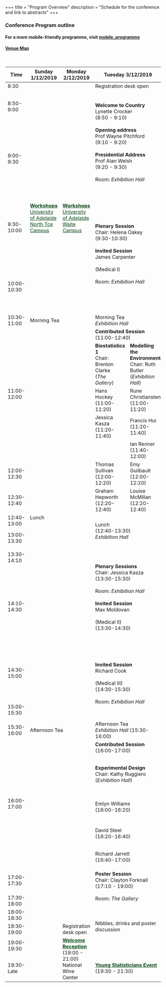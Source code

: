 +++
title = "Program Overview"
description = "Schedule for the conference and link to abstracts"
+++

### Conference Program outline

<!--- See example at https://codepen.io/paulobrien/pen/gWoVzN for scrolling table -->

#### For a more mobile-friendly programme, visit [mobile_programme](/mobile_programme/)

#### [Venue Map](https://wineaustralia.com.au/uploads/general/NWC12064-Floor-Plan-Isometric-Web-002.pdf)

<br>

<div class="table-responsive">
<table id="outline" class="tg table-fixed" data-tablesaw-mode="columntoggle">
  <thead>
    <tr>
      <th>Time</th>
      <th>Sunday 1/12/2019</th>
      <th>Monday 2/12/2019</th>
      <th colspan="2">Tuesday 3/12/2019</th>
      <th colspan="2">Wednesday 4/12/2019</th>
      <th colspan="2">Thursday 5/12/2019</th>
      <th>Friday 6/12/2019</th>
    </tr>
  </thead>
  <tbody>
    <tr>
      <td class="tg-0pky">8:30<br></td>
      <td></td>
      <td></td>
      <td class="tg-c3ow" colspan="7">Registration desk open</td>
    </tr>
    <tr>
      <td>8:50-9:00</td>
      <td></td>
      <td></td>
      <td  class="tg-rbmo" colspan="2" rowspan="3"><b>Welcome to Country</b><br>Lynette Crocker<br>(8:50 - 9:10)<br><br><b>Opening address</b><br>Prof Wayne Pitchford<br>(9:10 - 9:20)<br><br><b>Presidential Address</b><br>Prof Alan Welsh<br>(9:20 - 9:30)<br><br>Room: <i>Exhibition Hall</i><br></td>
      <td class="tg-tu0f" colspan="2"><b>Contributed Session</b> <br>(8:50-10:30)</td>
      <td class="tg-tu0f" colspan="2"><b>Contributed Session</b> <br>(8:50-10:30)</td>
      <td class="tg-sr28"><b>JABES/Biometrics Showcase</b><br>Chair: Alan Welsh<br>Room: <i>Exhibition Hall</i></td>
    </tr>
    <tr>
      <td rowspan="2">9:00-9:30</td>
      <td rowspan="6" class="tg-elvq"><a href="/workshops/" style="color: #0a4719;"><b>Workshops</b></a>
      <br><a href="https://www.adelaide.edu.au/campuses/mapscurrent/north_terrace.pdf" style="color: #0a4719;" target=_blank>University of Adelaide North Tce Campus</a></td>
      <td rowspan="6" class="tg-elvq"><a href="/workshops/" style="color: #0a4719;"><b>Workshops</b></a>
      <br><a href="https://www.adelaide.edu.au/campuses/mapscurrent/waite.pdf" style="color: #0a4719;" target=_blank>University of Adelaide Waite Campus</a></td>
      <td class="tg-73pu"><b>Methods 1</b><br> Chair: Chris Triggs<br>(<i>Vines Room</i>)</td>
      <td class="tg-6i83"><b>Mixed Models in Agriculture</b><br>Chair: Kaye Basford<br>(<i>Exhibition Hall</i>)</td>
      <td class="tg-73pu"><b>Methods 2</b><br>Chair: Francis Hui<br>(<i>Vines Room</i>)</td>
      <td class="tg-6i83"><b>Collaboration</b><br>Chair: Emi Tanaka<br>(<i>Exhibition Hall</i>)</td>
      <td class="tg-sr28" rowspan="2">Dan Pagendam</td>
    </tr>
    <tr>
      <td class="tg-73pu">Paul Kabaila <br>(8:50-9:10)</td>
      <td class="tg-6i83">Bethany Macdonald <br>(8:50-9:10)</td>
      <td class="tg-73pu">Takeshi Kurosawa <br>(8:50-9:10)</td>
      <td class="tg-6i83">Susan Wilson <br>(8:50-9:10)</td>
    </tr>
    <tr>
      <td rowspan="2">9:30-10:00</td>
      <td class="tg-rbmo" colspan="2" rowspan="4"><b>Plenary Session</b> <br>Chair: Helena Oakey<br>(9:30-10:30)<br><br><b>Invited Session</b><br>James Carpenter<br><br>(Medical I)<br><br>Room: <i>Exhibition Hall</i></td>
      <td class="tg-73pu">Fernando Marmolejo-Ramos <br>(9:10-9:30)</td>
      <td class="tg-6i83">Bethany Rognoni <br>(9:10-9:30)</td>
      <td class="tg-73pu">Zhanglong Cao <br>(9:10-9:30)</td>
      <td class="tg-6i83">Teresa Neeman <br>(9:10-9:30)</td>
      <td class="tg-sr28" rowspan="2">Louise McMillan</td>
    </tr>
    <tr>
      <td class="tg-73pu">Linh Nghiem <br>(9:30-9:50)</td>
      <td class="tg-6i83">Isabel Munoz-Santa <br>(9:30-9:50)</td>
      <td class="tg-73pu">Hwan-Jin Yoon <br>(9:30-9:50)</td>
      <td class="tg-6i83">Sharon Nielsen <br>(9:30-9:50)</td>
    </tr>
    <tr>
      <td rowspan="2">10:00-10:30</td>
      <td class="tg-73pu">Brenton Clarke <br>(9:50-10:10)</td>
      <td class="tg-6i83">Clayton Forknall <br>(9:50-10:10)</td>
      <td class="tg-73pu">Warren Muller <br>(9:50-10:10)</td>
      <td class="tg-6i83">Esther Meenken <br>(9:50-10:10)</td>
      <td class="tg-sr28" rowspan="2">David Warton</td>
    </tr>
    <tr>
      <td class="tg-73pu">Michael Stewart <br>(10:10-10:30)</td>
      <td class="tg-6i83">Michael Mumford <br>(10:10-10:30)</td>
      <td class="tg-73pu"></td>
      <td class="tg-6i83">Peter Kasprzak<br>(10:10-10:30)</td>
    </tr>
    <tr>
      <td>10:30-11:00</td>
      <td  class="tg-c3ow" colspan="2">Morning Tea</td>
      <td  class="tg-c3ow" colspan="7">Morning Tea<br><i>Exhibition Hall</i></td>
    </tr>
    <tr>
      <td rowspan="5">11:00-12:00</td>
      <td class="tg-elvq" rowspan="7"></td>
      <td class="tg-elvq" rowspan="7"></td>
      <td class="tg-tu0f" colspan="2"><b>Contributed Session</b> <br>(11:00-12:40)</td>
      <td  class="tg-rbmo" colspan="2" rowspan="5"><b>Plenary Sessions</b> <br>Chair: Petra Kuhnert<br>(11:00-13:00)<br>Room: <i>Exhibition Hall</i><br><br><b>Invited Session</b><br>Chris Wikle <br><br>(Environmental I)<br>(11:00-12:00)<br> <br></td>
      <td  class="tg-rbmo" colspan="2" rowspan="5"><b>Plenary Sessions</b> <br>Chair: Samuel Muller<br>(11:00-13:00)<br>Room: <i>Exhibition Hall</i><br><br><b>Invited Session</b><br>Claudia Czado<br><br>(Methods I)<br>(11:00-12:00)</td>
      <td  class="tg-rbmo" rowspan="5"><b>Plenary Sessions</b> <br>Chair: Vanessa Cave<br>(11:00-13:00)<br>Room: <i>Exhibition Hall</i><br><br><b>Invited Session</b><br>Daniela Bustos-Korts<br><br>(Agricultural I)<br>(11:00-12:00)</td>
    </tr>
    <tr>
      <td class="tg-73pu"><b>Biostatistics 1</b><br>Chair: Brenton Clarke<br>(<i>The Gallery</i>)</td>
      <td class="tg-6i83"><b>Modelling the Environment</b><br>Chair: Ruth Butler<br>(<i>Exhibition Hall</i>)<br></td>
    </tr>
    <tr>
      <td class="tg-73pu">Hans Hockey <br>(11:00-11:20)</td>
      <td class="tg-6i83">Rune Christiansten <br>(11:00-11:20)</td>
    </tr>
    <tr>
      <td class="tg-73pu">Jessica Kasza <br>(11:20-11:40)</td>
      <td class="tg-6i83">Francis Hui <br>(11:20-11:40)</td>
    </tr>
    <tr>
      <td class="tg-73pu"></td>
      <td class="tg-6i83">Ian Renner <br>(11:40-12:00)</td>
    </tr>
    <tr>
      <td rowspan="2">12:00-12:30</td>
      <td class="tg-73pu">Thomas Sullivan <br>(12:00-12:20)</td>
      <td class="tg-6i83">Emy Guilbault <br>(12:00-12:20)</td>
      <td  class="tg-rbmo"colspan="2" rowspan="5"><b>Invited Session</b><br> Blair Robertson<br><br>(Environmental II)<br>(12:00-13:00)</td>
      <td  class="tg-rbmo"colspan="2" rowspan="5"><b>Invited Session</b><br>Marti Anderson<br><br>(Methods II)<br>(12:00-13:00)</td>
      <td  class="tg-rbmo"rowspan="5"><b>Invited Session</b><br>Joanne De Faveri<br><br>(Agricutlural II)<br>(12:00-13:00)</td>
    </tr>
    <tr>
      <td class="tg-73pu" rowspan="2">Graham Hepworth <br>(12:20-12:40)</td>
      <td class="tg-6i83" rowspan="2">Louise McMillan <br>(12:20-12:40)</td>
    </tr>
    <tr>
      <td>12:30-12:40</td>
      <td  class="tg-c3ow" colspan="2" rowspan="4">Lunch</td>
    </tr>
    <tr>
      <td rowspan="2">12:40-13:00</td>
      <td  class="tg-c3ow" colspan="2" rowspan="3">Lunch <br>(12:40-13:30)<br><i>Exhibition Hall</i><br></td>
    </tr>
    <tr>
    </tr>
    <tr>
      <td>13:00-13:30</td>
      <td class="tg-c3ow" colspan="2">Packed Lunch<br>(<i>Collect from Exhibition Hall</i>)</td>
      <td  class="tg-c3ow" colspan="2" rowspan="2">Lunch <br>(<i>Exhibition Hall</i>)<br><br>AGM <br>(<i>Ferguson Room</i>)<br>(13:00-14:10)</td>
      <td  class="tg-c3ow"><b>Conference Close</b> <br>(13:00-13:30)</td>
    </tr>
    <tr>
      <td>13:30-14:10</td>
      <td class="tg-elvq" rowspan="7"></td>
      <td class="tg-elvq" rowspan="7"></td>
      <td  class="tg-rbmo" colspan="2" rowspan="4"><b>Plenary Sessions</b><br>Chair: Jessica Kasza <br>(13:30-15:30)<br><br>Room: <i>Exhibition Hall</i><br><br><b>Invited Session</b><br>Max Moldovan<br><br>(Medical II)<br>(13:30-14:30)</td>
      <td class="tg-og4q" colspan="2" rowspan="14"><a href="/social/" style="color: #0a4719;"><b>Excursions</b></a> <br>(13:30-17:30)</td>
      <td class="tg-c3ow" rowspan="4">Lunch<br>(13:30-14:30) <br>(<i>Ferguson Room</i>)</td>
    </tr>
    <tr>
      <td rowspan="3">14:10-14:30</td>
      <td class="tg-tu0f" colspan="2"><b>Contributed Session</b> <br>(14:10-15:30)</td>
    </tr>
    <tr>
      <td class="tg-73pu"><b>Biostatistics 2</b><br>Chair: Hans Hockey<br>(<i>Vines Room</i>)</td>
      <td class="tg-6i83"><b>Samples &amp; Surveys</b><br>Chair: Lousie McMillan<br>(<i>Exhibition Hall</i>)</td>
    </tr>
    <tr>
      <td class="tg-73pu">Alice Richardson <br>(14:10-14:30)</td>
      <td class="tg-6i83">Robert Clark <br>(14:10-14:30)</td>
    </tr>
    <tr>
      <td rowspan="2">14:30-15:00</td>
      <td  class="tg-rbmo" colspan="2" rowspan="3"><b>Invited Session</b><br>Richard Cook <br><br>(Medical III)<br> (14:30-15:30)<br><br>Room: <i>Exhibition Hall</i></td>
      <td class="tg-73pu">Tugba Akkaya-Hocagil <br>(14:30-14:50)</td>
      <td class="tg-6i83">Scott Foster <br>(14:30-14:50)</td>
      <td></td>
    </tr>
    <tr>
      <td class="tg-73pu">Olivier Thas <br>(14:50-15:10)</td>
      <td class="tg-6i83">Omer Ozturk <br>(14:50-15:10)</td>
      <td></td>
    </tr>
    <tr>
      <td>15:00-15:30</td>
      <td class="tg-73pu">Tong Wang <br>(15:10-15:30)</td>
      <td class="tg-6i83">Dan Gladish <br>(15:10-15:30)</td>
      <td></td>
    </tr>
    <tr>
      <td>15:30-16:00</td>
      <td class="tg-c3ow" colspan="2">Afternoon Tea</td>
      <td class="tg-c3ow" colspan="2">Afternoon Tea <br><i>Exhibition Hall</i> (15:30-16:00)</td>
      <td class="tg-c3ow" colspan="2">Afternoon Tea <br><i>Exhibition Hall</i> (15:30-16:00)</td>
      <td></td>
    </tr>
    <tr>
      <td rowspan="5">16:00-17:00</td>
      <td class="tg-elvq" rowspan="6"></td>
      <td class="tg-elvq" rowspan="6"></td>
      <td class="tg-tu0f" colspan="2"><b>Contributed Session</b> <br>(16:00-17:00)</td>
      <td class="tg-tu0f" colspan="2"><b>Contributed Session</b> <br>(16:00-17:20)</td>
      <td></td>
    </tr>
    <tr>
      <td colspan="2" class="tg-6i83"><b>Experimental Design</b><br>Chair: Kathy Ruggiero <br>(<i>Exhibition Hall</i>)</td>
      <td class="tg-73pu"><b>Visualisation</b><br>Chair: Alice Richardson<br>(<i>Vines Room</i>)</td>
      <td class="tg-6i83"><b>Genetics &amp; Evolution</b><br>Chair: Esther Meenken<br>(<i>Exhibition Hall</i>)</td>
      <td></td>
    </tr>
    <tr>
      <td colspan="2" class="tg-6i83">Emlyn Williams <br>(16:00-16:20)</td>
      <td class="tg-73pu">Thomas Lumley <br>(16:00-16:20)</td>
      <td class="tg-6i83">Conrad Burden <br>(16:00-16:20)</td>
      <td></td>
    </tr>
    <tr>
      <td colspan="2" class="tg-6i83">David Steel <br>(16:20-16:40)</td>
      <td class="tg-73pu">Connor James Smith <br>(16:20-16:40)</td>
      <td class="tg-6i83">Beata Sznajder <br>(16:20-16:40)</td>
      <td></td>
    </tr>
    <tr>
      <td colspan="2" class="tg-6i83">Richard Jarrett <br>(16:40-17:00)</td>
      <td class="tg-73pu">Kevin Wang <br>(16:40-17:00)</td>
      <td class="tg-6i83">Anabel Forte <br>(16:40-17:00)</td>
      <td></td>
    </tr>
    <tr>
      <td>17:00-17:30</td>
      <td class="tg-qs5d" colspan="2" rowspan="4"><b>Poster Session</b><br>Chair: Clayton Forknall<br>(17:10 - 19:00)<br><br>Room: <i>The Gallery</i><br><br><br><br>Nibbles, drinks and poster discussion</td>
      <td class="tg-73pu">Petra Kuhnert <br>(17:00-17:20)</td>
      <td class="tg-6i83">Julian Taylor <br>(17:00-17:20)</td>
      <td></td>
    </tr>
    <tr>
      <td>17:30-18:00</td>
      <td></td>
      <td></td>
      <td></td>
      <td></td>
      <td></td>
      <td></td>
      <td></td>
    </tr>
    <tr>
      <td>18:00-18:30</td>
      <td></td>
      <td></td>
      <td></td>
      <td></td>
      <td></td>
      <td></td>
      <td></td>
    </tr>
    <tr>
      <td>18:30-19:00</td>
      <td></td>
      <td>Registration desk open</td>
      <td></td>
      <td></td>
      <td colspan="2" rowspan="2">Busses depart 6:45pm from the Wine Centre</td>
      <td></td>
    </tr>
    <tr>
      <td>19:00-19:30</td>
      <td></td>
      <td class="tg-og4q" rowspan="2"><a href="/social/" style="color: #0a4719;"><b>Welcome Reception</b></a><br>(19:00 - 21:00)<br>National Wine Center</td>
      <td></td>
      <td></td>
      <td></td>
      <td></td>
      <td></td>
    </tr>
    <tr>
      <td>19:30-Late</td>
      <td></td>
      <td class="tg-og4q" colspan="2"><a href="/social/#young-statisticians-event" style="color: #0a4719;"><b>Young Statisticians Event</b></a><br>(19:30 - 21:30)</td>
      <td></td>
      <td></td>
      <td colspan="2" class="tg-og4q"><a href="/social/" style="color: #0a4719;"><b>Conference dinner and awards session</b></a><br>(19:30-Late)</td>
      <td></td>
    </tr>
  </tbody>
</table></div>



<!--- <script>$('#outline').fixedHeaderTable({ footer: false, cloneHeadToFoot: false, fixedColumn: true });</script> --->
